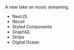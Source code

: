 A new take on music streaming.

- NextJS
- Recoil
- Styled Components
- GraphQL
- Stripe
- Digital Ocean
